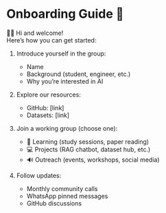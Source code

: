 # Onboarding Guide 🎉

👋🏾 Hi and welcome!  
Here’s how you can get started:  

1. Introduce yourself in the group:
   - Name
   - Background (student, engineer, etc.)
   - Why you’re interested in AI

2. Explore our resources:
   - GitHub: [link]  
   - Datasets: [link]  

3. Join a working group (choose one):
   - 📖 Learning (study sessions, paper reading)  
   - 💻 Projects (RAG chatbot, dataset hub, etc.)  
   - 🔊 Outreach (events, workshops, social media)  

4. Follow updates:
   - Monthly community calls  
   - WhatsApp pinned messages  
   - GitHub discussions  
